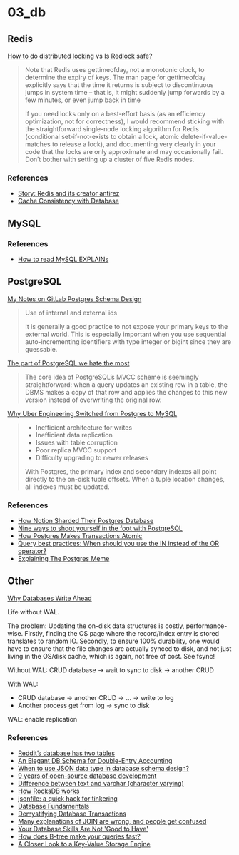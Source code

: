 # 03_db

## Redis

[How to do distributed locking](https://martin.kleppmann.com/2016/02/08/how-to-do-distributed-locking.html)
vs [Is Redlock safe?](http://antirez.com/news/101)

> Note that Redis uses gettimeofday, not a monotonic clock, to determine the
> expiry of keys. The man page for gettimeofday explicitly says that the time it
> returns is subject to discontinuous jumps in system time – that is, it might
> suddenly jump forwards by a few minutes, or even jump back in time
>
> If you need locks only on a best-effort basis (as an efficiency optimization,
> not for correctness), I would recommend sticking with the straightforward
> single-node locking algorithm for Redis (conditional set-if-not-exists to
> obtain a lock, atomic delete-if-value-matches to release a lock), and
> documenting very clearly in your code that the locks are only approximate and
> may occasionally fail. Don’t bother with setting up a cluster of five Redis
> nodes.

### References

- [Story: Redis and its creator antirez](https://blog.brachiosoft.com/en/posts/redis/)
- [Cache Consistency with Database](https://danielw.cn/cache-consistency-with-database#cache-patterns)

## MySQL

### References

- [How to read MySQL EXPLAINs](https://planetscale.com/blog/how-read-mysql-explains)

## PostgreSQL

[My Notes on GitLab Postgres Schema Design](https://shekhargulati.com/2022/07/08/my-notes-on-gitlabs-postgres-schema-design/)

> Use of internal and external ids
>
> It is generally a good practice to not expose your primary keys to the
> external world. This is especially important when you use sequential
> auto-incrementing identifiers with type integer or bigint since they are
> guessable.

[The part of PostgreSQL we hate the most](https://ottertune.com/blog/the-part-of-postgresql-we-hate-the-most)

> The core idea of PostgreSQL’s MVCC scheme is seemingly straightforward: when a
> query updates an existing row in a table, the DBMS makes a copy of that row
> and applies the changes to this new version instead of overwriting the
> original row.

[Why Uber Engineering Switched from Postgres to MySQL](https://www.uber.com/en-VN/blog/postgres-to-mysql-migration/)

> - Inefficient architecture for writes
> - Inefficient data replication
> - Issues with table corruption
> - Poor replica MVCC support
> - Difficulty upgrading to newer releases
>
> With Postgres, the primary index and secondary indexes all point directly to
> the on-disk tuple offsets. When a tuple location changes, all indexes must be
> updated.

### References

- [How Notion Sharded Their Postgres Database](https://blog.quastor.org/p/notion-sharded-postgres-database-8af4)
- [Nine ways to shoot yourself in the foot with PostgreSQL](https://philbooth.me/blog/nine-ways-to-shoot-yourself-in-the-foot-with-postgresql)
- [How Postgres Makes Transactions Atomic](https://brandur.org/postgres-atomicity)
- [Query best practices: When should you use the IN instead of the OR operator?](https://ottertune.com/blog/query-best-practices-when-should-you-use-the-in-instead-of-the-or-operator)
- [Explaining The Postgres Meme](https://www.avestura.dev/blog/explaining-the-postgres-meme)

## Other

[Why Databases Write Ahead](https://aneesh.mataroa.blog/blog/why-databases-write-ahead/)

Life without WAL.

The problem: Updating the on-disk data structures is costly, performance-wise.
Firstly, finding the OS page where the record/index entry is stored translates
to random IO. Secondly, to ensure 100% durability, one would have to ensure that
the file changes are actually synced to disk, and not just living in the OS/disk
cache, which is again, not free of cost. See fsync!

Without WAL: CRUD database → wait to sync to disk → another CRUD

With WAL:

- CRUD database → another CRUD → … → write to log
- Another process get from log → sync to disk

WAL: enable replication

### References

- [Reddit’s database has two tables](https://kevin.burke.dev/kevin/reddits-database-has-two-tables/)
- [An Elegant DB Schema for Double-Entry Accounting](https://blog.journalize.io/posts/an-elegant-db-schema-for-double-entry-accounting/)
- [When to use JSON data type in database schema design?](https://shekhargulati.com/2022/01/08/when-to-use-json-data-type-in-database-schema-design/)
- [9 years of open-source database development](https://www.philipotoole.com/9-years-of-open-source-database-development-the-design-docs/)
- [Difference between text and varchar (character varying)](https://stackoverflow.com/a/4849030)
- [How RocksDB works](https://artem.krylysov.com/blog/2023/04/19/how-rocksdb-works/)
- [jsonfile: a quick hack for tinkering](https://crawshaw.io/blog/jsonfile)
- [Database Fundamentals](https://tontinton.com/posts/database-fundementals/)
- [Demystifying Database Transactions](https://dineshgowda.com/posts/demystifying-database-transcations/)
- [Many explanations of JOIN are wrong, and people get confused](https://minimalmodeling.substack.com/p/many-explanations-of-join-are-wrong)
- [Your Database Skills Are Not 'Good to Have'](https://renegadeotter.com/2023/11/12/your-database-skills-are-not-good-to-have.html)
- [How does B-tree make your queries fast?](https://blog.allegro.tech/2023/11/how-does-btree-make-your-queries-fast.html)
- [A Closer Look to a Key-Value Storage Engine](https://silhding.github.io/2021/08/20/A-Closer-Look-to-a-Key-Value-Storage-Engine/)
